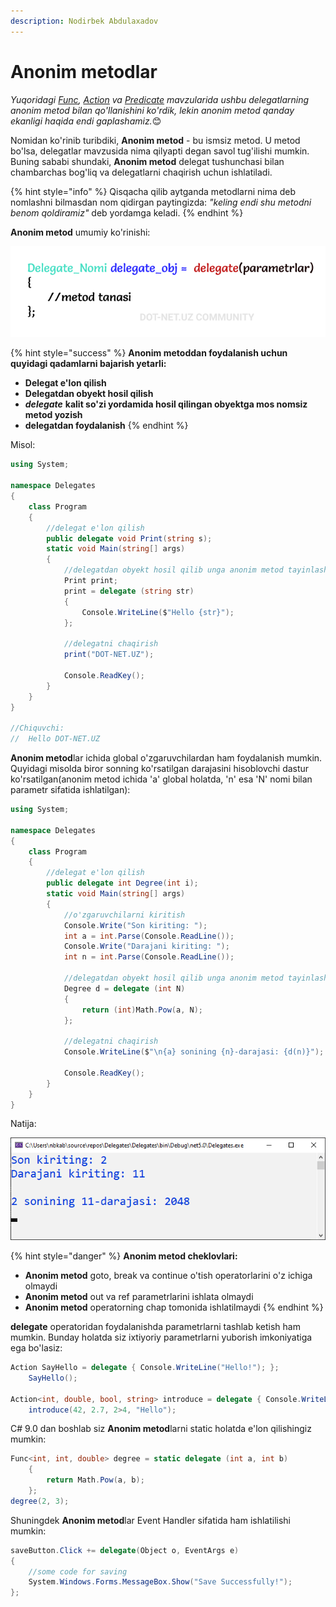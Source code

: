 ```yaml
---
description: Nodirbek Abdulaxadov
---
```


# Anonim metodlar

_Yuqoridagi_ [_Func_](https://docs.dot-net.uz/c-.net/basic/yuqori-daraja/delegatlar/func-delegati)_,_ [_Action_](https://docs.dot-net.uz/c-.net/basic/yuqori-daraja/delegatlar/action-delegati) _va_ [_Predicate_](https://docs.dot-net.uz/c-.net/basic/yuqori-daraja/delegatlar/predicate-delegati) _mavzularida ushbu delegatlarning anonim metod bilan qo'llanishini ko'rdik, lekin anonim metod qanday ekanligi haqida endi gaplashamiz._😊

Nomidan ko'rinib turibdiki, **Anonim metod** - bu ismsiz metod. U metod bo'lsa, delegatlar mavzusida nima qilyapti degan savol tug'ilishi mumkin. Buning sababi shundaki, **Anonim metod** delegat tushunchasi bilan chambarchas bog'liq va delegatlarni chaqirish uchun ishlatiladi.

{% hint style="info" %}
Qisqacha qilib aytganda metodlarni nima deb nomlashni bilmasdan nom qidirgan paytingizda: _"keling endi shu metodni benom qoldiramiz"_ deb yordamga keladi.
{% endhint %}

**Anonim metod** umumiy ko'rinishi:

![](../../../../.gitbook/assets/anonim11.png)

{% hint style="success" %}
**Anonim metoddan foydalanish uchun quyidagi qadamlarni bajarish yetarli:**

* **Delegat e'lon qilish**
* **Delegatdan obyekt hosil qilish**
* _**delegate**_ **kalit so'zi yordamida hosil qilingan obyektga mos nomsiz metod yozish**
* **delegatdan foydalanish**
{% endhint %}

Misol:

```csharp
using System;

namespace Delegates
{
    class Program
    {
        //delegat e'lon qilish
        public delegate void Print(string s);
        static void Main(string[] args)
        {
            //delegatdan obyekt hosil qilib unga anonim metod tayinlash
            Print print;
            print = delegate (string str)
            {
                Console.WriteLine($"Hello {str}");
            };

            //delegatni chaqirish
            print("DOT-NET.UZ");

            Console.ReadKey();
        }
    }
}

//Chiquvchi:
//  Hello DOT-NET.UZ
```

**Anonim metod**lar ichida global o'zgaruvchilardan ham foydalanish mumkin. Quyidagi misolda biror sonning ko'rsatilgan darajasini hisoblovchi dastur ko'rsatilgan\(anonim metod ichida 'a' global holatda, 'n' esa 'N' nomi bilan parametr sifatida ishlatilgan\):

```csharp
using System;

namespace Delegates
{
    class Program
    {
        //delegat e'lon qilish
        public delegate int Degree(int i);
        static void Main(string[] args)
        {
            //o'zgaruvchilarni kiritish
            Console.Write("Son kiriting: ");
            int a = int.Parse(Console.ReadLine());
            Console.Write("Darajani kiriting: ");
            int n = int.Parse(Console.ReadLine());

            //delegatdan obyekt hosil qilib unga anonim metod tayinlash
            Degree d = delegate (int N)
            {
                return (int)Math.Pow(a, N);
            };

            //delegatni chaqirish
            Console.WriteLine($"\n{a} sonining {n}-darajasi: {d(n)}");

            Console.ReadKey();
        }
    }
}
```

Natija:

![](../../../../.gitbook/assets/anonim2.png)

{% hint style="danger" %}
**Anonim metod cheklovlari:**

* **Anonim metod** goto, break va continue o'tish operatorlarini o'z ichiga olmaydi
* **Anonim metod** out va ref parametrlarini ishlata olmaydi
* **Anonim metod** operatorning chap tomonida ishlatilmaydi
{% endhint %}

**delegate** operatoridan foydalanishda parametrlarni tashlab ketish ham mumkin. Bunday holatda siz ixtiyoriy parametrlarni yuborish imkoniyatiga ega bo'lasiz:

```csharp
Action SayHello = delegate { Console.WriteLine("Hello!"); };
    SayHello();

Action<int, double, bool, string> introduce = delegate { Console.WriteLine("This method can be called with any parameters!"); };
    introduce(42, 2.7, 2>4, "Hello");
```

C\# 9.0 dan boshlab siz **Anonim metod**larni static holatda e'lon qilishingiz mumkin:

```csharp
Func<int, int, double> degree = static delegate (int a, int b)
    {
        return Math.Pow(a, b);
    };
degree(2, 3);
```

Shuningdek **Anonim metod**lar Event Handler sifatida ham ishlatilishi mumkin:

```csharp
saveButton.Click += delegate(Object o, EventArgs e)
{ 
    //some code for saving
    System.Windows.Forms.MessageBox.Show("Save Successfully!"); 
};
```

